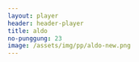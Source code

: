 ```yaml
---
layout: player
header: header-player
title: aldo
no-punggung: 23
image: /assets/img/pp/aldo-new.png
---
```

